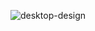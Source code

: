 ![desktop-design](https://github.com/badface1804/Expenses-Chart-Component-Main/assets/113530553/3399e56e-ad28-4dc9-9e99-9ee0d7d0a809)
